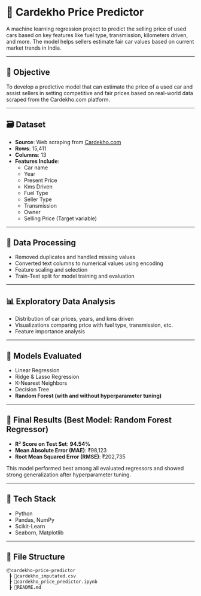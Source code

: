 # 🚗 Cardekho Price Predictor

A machine learning regression project to predict the selling price of used cars based on key features like fuel type, transmission, kilometers driven, and more. The model helps sellers estimate fair car values based on current market trends in India.

---

## 🚀 Objective

To develop a predictive model that can estimate the price of a used car and assist sellers in setting competitive and fair prices based on real-world data scraped from the Cardekho.com platform.

---

## 🗃️ Dataset

- **Source**: Web scraping from [Cardekho.com](https://www.cardekho.com/)
- **Rows**: 15,411  
- **Columns**: 13  
- **Features Include**:
  - Car name
  - Year
  - Present Price
  - Kms Driven
  - Fuel Type
  - Seller Type
  - Transmission
  - Owner
  - Selling Price (Target variable)

---

## 🧼 Data Processing

- Removed duplicates and handled missing values
- Converted text columns to numerical values using encoding
- Feature scaling and selection
- Train-Test split for model training and evaluation

---

## 📊 Exploratory Data Analysis

- Distribution of car prices, years, and kms driven
- Visualizations comparing price with fuel type, transmission, etc.
- Feature importance analysis

---

## 🤖 Models Evaluated

- Linear Regression
- Ridge & Lasso Regression
- K-Nearest Neighbors
- Decision Tree
- **Random Forest (with and without hyperparameter tuning)**

---

## 🏁 Final Results (Best Model: Random Forest Regressor)

- **R² Score on Test Set**: **94.54%**
- **Mean Absolute Error (MAE)**: ₹98,123
- **Root Mean Squared Error (RMSE)**: ₹202,735

This model performed best among all evaluated regressors and showed strong generalization after hyperparameter tuning.

---

## 🔧 Tech Stack

- Python
- Pandas, NumPy
- Scikit-Learn
- Seaborn, Matplotlib

---

## 📂 File Structure

```bash
📦cardekho-price-predictor
 ┣ 📜cardekho_imputated.csv
 ┣ 📜cardekho_price_predictor.ipynb
 ┣ 📜README.md

